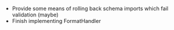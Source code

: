  * Provide some means of rolling back schema imports which fail validation (maybe)
 * Finish implementing FormatHandler
